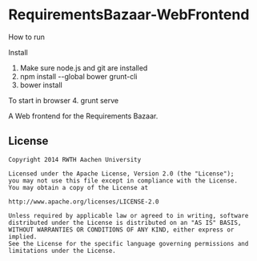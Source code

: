 RequirementsBazaar-WebFrontend
==============================

How to run

Install
1. Make sure node.js and git are installed
2. npm install --global bower grunt-cli
3. bower install

To start in browser
4. grunt serve

A Web frontend for the Requirements Bazaar.

License
-------

```
Copyright 2014 RWTH Aachen University

Licensed under the Apache License, Version 2.0 (the "License");
you may not use this file except in compliance with the License.
You may obtain a copy of the License at

http://www.apache.org/licenses/LICENSE-2.0

Unless required by applicable law or agreed to in writing, software
distributed under the License is distributed on an "AS IS" BASIS,
WITHOUT WARRANTIES OR CONDITIONS OF ANY KIND, either express or implied.
See the License for the specific language governing permissions and
limitations under the License.
```

